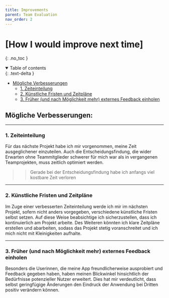 ```yaml
---
title: Improvements
parent: Team Evaluation
nav_order: 2
---
```



# [How I would improve next time]
{: .no_toc }

<details open markdown="block">
  <summary>
    Table of contents
  </summary>
  {: .text-delta }
  
- [Mögliche Verbesserungen](#mögliche-verbesserungen)
  - [1. Zeiteinteilung](#1-zeiteinteilung)
  - [2. Künstliche Fristen und Zeitpläne](#2-künstliche-fristen-und-zeitpläne)
  - [3. Früher (und nach Möglichkeit mehr) externes Feedback einholen](#3-früher-und-nach-möglichkeit-mehr-externes-feedback-einholen)
    
</details>

## Mögliche Verbesserungen:

---

### 1. Zeiteinteilung

Für das nächste Projekt habe ich mir vorgenommen, meine Zeit ausgeglichener einzuteilen. 
Auch die Entscheidungsfindung, die wider Erwarten ohne Teammitglieder schwerer für mich war als in vergangenen Teamprojekten, muss zeitlich optimiert werden.

>> Gerade bei der Entscheidungsfindung habe ich anfangs viel kostbare Zeit verloren

---

### 2. Künstliche Fristen und Zeitpläne

Im Zuge einer verbesserten Zeiteinteilung werde ich mir im nächsten Projekt, sofern nicht anders vorgegeben, verschiedene künstliche Fristen selbst setzen. 
Auf diese Weise beabsichtige ich sicherzustellen, dass ich kontinuierlich am Projekt arbeite. 
Des Weiteren könnten ich klare Zeitpläne erstellen und abarbeiten, sodass das Projekt stetig voranschreitet und ich mich nicht mit Kleinigkeiten aufhalte.

---

### 3. Früher (und nach Möglichkeit mehr) externes Feedback einholen

Besonders die Userinnen, die meine App freundlicherweise ausprobiert und Feedback gegeben haben, haben meinen Blickwinkel hinsichtlich
der Bedürfnisse potenzieller Nutzer erweitert. Dies hat mir verdeutlicht, dass selbst geringfügige Änderungen den Eindruck der Anwendung bei Dritten positiv verändern können.


